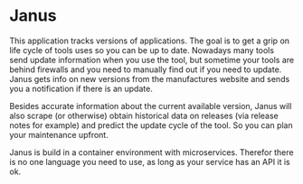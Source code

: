# Janus
This application tracks versions of applications. The goal is to get a grip on life cycle of tools uses so you can be up to date. Nowadays many tools send update information when you use the tool, but sometime your tools are behind firewalls and you need to manually find out if you need to update. 
Janus gets info on new versions from the manufactures website and sends you a notification if there is an update.

Besides accurate information about the current available version, Janus will also scrape (or otherwise) obtain historical data on releases (via release notes for example) and predict the update cycle of the tool. So you can plan your maintenance upfront.

Janus is build in a container environment with microservices. Therefor there is no one language you need to use, as long as your service has an API it is ok.
